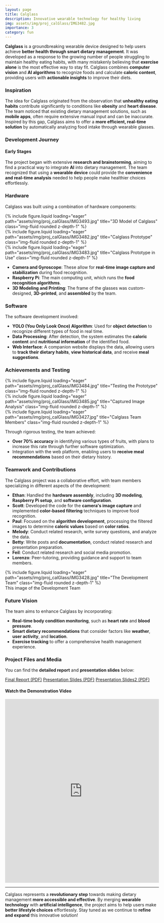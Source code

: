 ```yaml
---
layout: page
title: Calglass
description: Innovative wearable technology for healthy living
img: assets/img/proj_calGlass/IMG3482.jpg
importance: 3
category: fun
---
```


**Calglass** is a groundbreaking wearable device designed to help users achieve **better health through smart dietary management**. It was developed as a response to the growing number of people struggling to maintain healthy eating habits, with many mistakenly believing that **exercise alone** is the most effective way to stay fit. Calglass combines **computer vision** and **AI algorithms** to recognize foods and calculate **caloric content**, providing users with **actionable insights** to improve their diets.

### Inspiration

The idea for Calglass originated from the observation that **unhealthy eating habits** contribute significantly to conditions like **obesity** and **heart disease**. The team noticed that existing dietary management solutions, such as **mobile apps**, often require extensive manual input and can be inaccurate. Inspired by this gap, Calglass aims to offer a **more efficient, real-time solution** by automatically analyzing food intake through wearable glasses.

### Development Journey

#### Early Stages

The project began with extensive **research and brainstorming**, aiming to find a practical way to integrate **AI** into dietary management. The team recognized that using a **wearable device** could provide the **convenience and real-time analysis** needed to help people make healthier choices effortlessly.

### Hardware

Calglass was built using a combination of hardware components:

<div class="row">
    <div class="col-sm mt-3 mt-md-0">
        {% include figure.liquid loading="eager" path="assets/img/proj_calGlass/IMG3493.jpg" title="3D Model of Calglass" class="img-fluid rounded z-depth-1" %}
    </div>
    <div class="col-sm mt-3 mt-md-0">
        {% include figure.liquid loading="eager" path="assets/img/proj_calGlass/IMG3482.jpg" title="Calglass Prototype" class="img-fluid rounded z-depth-1" %}
    </div>
    <div class="col-sm mt-3 mt-md-0">
        {% include figure.liquid loading="eager" path="assets/img/proj_calGlass/IMG3483.jpg" title="Calglass Prototype in Use" class="img-fluid rounded z-depth-1" %}
    </div>
</div>

- **Camera and Gyroscope**: These allow for **real-time image capture and stabilization** during food recognition.
- **Raspberry Pi**: The main computing unit, which runs the **food recognition algorithms**.
- **3D Modeling and Printing**: The frame of the glasses was custom-designed, **3D-printed**, and **assembled** by the team.

### Software

The software development involved:

- **YOLO (You Only Look Once) Algorithm**: Used for **object detection** to recognize different types of food in real time.
- **Data Processing**: After detection, the system estimates the **caloric content** and **nutritional information** of the identified food.
- **Web Interface**: A companion website displays the data, allowing users to **track their dietary habits**, **view historical data**, and receive **meal suggestions**.

### Achievements and Testing

<div class="row">
    <div class="col-sm mt-3 mt-md-0">
        {% include figure.liquid loading="eager" path="assets/img/proj_calGlass/IMG3484.jpg" title="Testing the Prototype" class="img-fluid rounded z-depth-1" %}
    </div>
    <div class="col-sm mt-3 mt-md-0">
        {% include figure.liquid loading="eager" path="assets/img/proj_calGlass/IMG3485.jpg" title="Captured Image Analysis" class="img-fluid rounded z-depth-1" %}
    </div>
    <div class="col-sm mt-3 mt-md-0">
        {% include figure.liquid loading="eager" path="assets/img/proj_calGlass/IMG3427.jpg" title="Calglass Team Members" class="img-fluid rounded z-depth-1" %}
    </div>
</div>

Through rigorous testing, the team achieved:

- **Over 70% accuracy** in identifying various types of fruits, with plans to increase this rate through further software optimization.
- Integration with the web platform, enabling users to **receive meal recommendations** based on their dietary history.

### Teamwork and Contributions

The Calglass project was a collaborative effort, with team members specializing in different aspects of the development:

- **Ethan**: Handled the **hardware assembly**, including **3D modeling**, **Raspberry Pi setup**, and **software configuration**.
- **Scott**: Developed the code for the **camera's image capture** and implemented **color-based filtering** techniques to improve food recognition.
- **Paul**: Focused on the **algorithm development**, processing the filtered images to determine **caloric values** based on **color ratios**.
- **Melody**: Conduct related research, write survey questions, and analyze the data.
- **Betty**: Write posts and **documentation**, conduct related research and presentation preparation.
- **Feil**: Conduct related research and social media promotion.
- **Lorenzo**: Peer-tutoring, providing guidance and support to team members.

<div class="row">
    <div class="col-sm mt-3 mt-md-0">
        {% include figure.liquid loading="eager" path="assets/img/proj_calGlass/IMG3428.jpg" title="The Development Team" class="img-fluid rounded z-depth-1" %}
    </div>
</div>
<div class="caption">
    This image of the Development Team
</div>

### Future Vision

The team aims to enhance Calglass by incorporating:

- **Real-time body condition monitoring**, such as **heart rate** and **blood pressure**.
- **Smart dietary recommendations** that consider factors like **weather**, **user activity**, and **location**.
- **Exercise tracking** to offer a comprehensive health management experience.

### Project Files and Media

You can find the **detailed report** and **presentation slides** below:

<a href="../../assets/pdf/proj_calGlass/CTB_CalGlass_Group_Final_Report.pdf">Final Report (PDF)</a>
<a href="../../assets/pdf/proj_calGlass/Calglass_Presentation.pdf">Presentation Slides (PDF)</a>
<a href="../../assets/pdf/proj_calGlass/Calglass_Presentation2.pdf">Presentation Slides2 (PDF)</a>

#### Watch the Demonstration Video

<iframe src="https://player.bilibili.com/player.html?bvid=BV1dT4y1D7vb&page=1" scrolling="no" border="0" frameborder="no" framespacing="0" allowfullscreen="true" style="width:100%; height:600px"> </iframe>

---

Calglass represents a **revolutionary step** towards making dietary management **more accessible and effective**. By merging **wearable technology** with **artificial intelligence**, the project aims to help users make **better lifestyle choices** effortlessly. Stay tuned as we continue to **refine and expand** this innovative solution!
